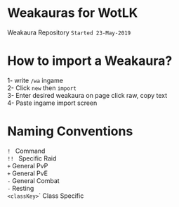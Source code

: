 # Weakauras for WotLK 
Weakaura Repository
`Started 23-May-2019`

# How to import a Weakaura?
1- write `/wa` ingame  
2- Click `new` then `import`  
3- Enter desired weakaura on page click raw, copy text  
4- Paste ingame import screen  

# Naming Conventions 
`! ` Command  
`!! ` Specific Raid  
`+` General PvP   
`+` General PvE   
`-` General Combat  
`-` Resting    
`<classKey>`\` Class Specific    